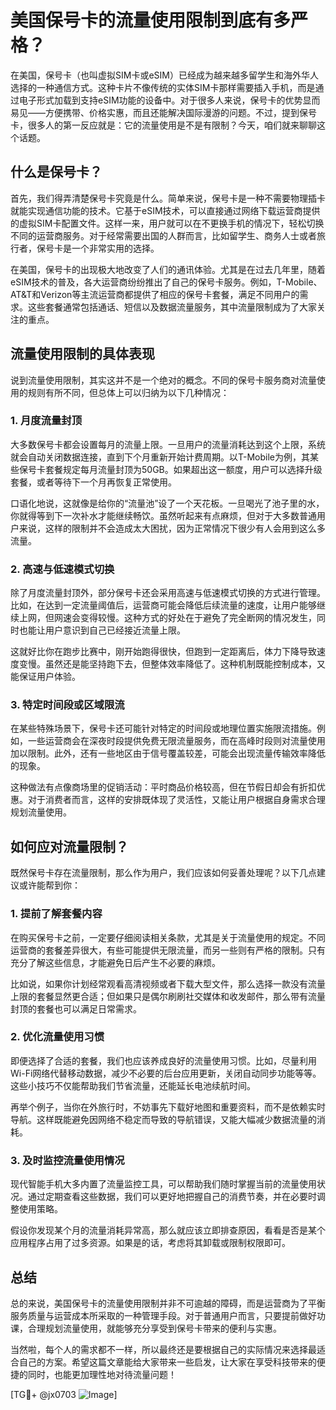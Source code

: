 # 美国保号卡的流量使用限制到底有多严格？

在美国，保号卡（也叫虚拟SIM卡或eSIM）已经成为越来越多留学生和海外华人选择的一种通信方式。这种卡片不像传统的实体SIM卡那样需要插入手机，而是通过电子形式加载到支持eSIM功能的设备中。对于很多人来说，保号卡的优势显而易见——方便携带、价格实惠，而且还能解决国际漫游的问题。不过，提到保号卡，很多人的第一反应就是：它的流量使用是不是有限制？今天，咱们就来聊聊这个话题。

## 什么是保号卡？

首先，我们得弄清楚保号卡究竟是什么。简单来说，保号卡是一种不需要物理插卡就能实现通信功能的技术。它基于eSIM技术，可以直接通过网络下载运营商提供的虚拟SIM卡配置文件。这样一来，用户就可以在不更换手机的情况下，轻松切换不同的运营商服务。对于经常需要出国的人群而言，比如留学生、商务人士或者旅行者，保号卡是一个非常实用的选择。

在美国，保号卡的出现极大地改变了人们的通讯体验。尤其是在过去几年里，随着eSIM技术的普及，各大运营商纷纷推出了自己的保号卡服务。例如，T-Mobile、AT&T和Verizon等主流运营商都提供了相应的保号卡套餐，满足不同用户的需求。这些套餐通常包括通话、短信以及数据流量服务，其中流量限制成为了大家关注的重点。

## 流量使用限制的具体表现

说到流量使用限制，其实这并不是一个绝对的概念。不同的保号卡服务商对流量使用的规则有所不同，但总体上可以归纳为以下几种情况：

### 1. **月度流量封顶**
   大多数保号卡都会设置每月的流量上限。一旦用户的流量消耗达到这个上限，系统就会自动关闭数据连接，直到下个月重新开始计费周期。以T-Mobile为例，其某些保号卡套餐规定每月流量封顶为50GB。如果超出这一额度，用户可以选择升级套餐，或者等待下一个月再恢复正常使用。

   口语化地说，这就像是给你的“流量池”设了一个天花板。一旦喝光了池子里的水，你就得等到下一次补水才能继续畅饮。虽然听起来有点麻烦，但对于大多数普通用户来说，这样的限制并不会造成太大困扰，因为正常情况下很少有人会用到这么多流量。

### 2. **高速与低速模式切换**
   除了月度流量封顶外，部分保号卡还会采用高速与低速模式切换的方式进行管理。比如，在达到一定流量阈值后，运营商可能会降低后续流量的速度，让用户能够继续上网，但网速会变得较慢。这种方式的好处在于避免了完全断网的情况发生，同时也能让用户意识到自己已经接近流量上限。

   这就好比你在跑步比赛中，刚开始跑得很快，但跑到一定距离后，体力下降导致速度变慢。虽然还是能坚持跑下去，但整体效率降低了。这种机制既能控制成本，又能保证用户体验。

### 3. **特定时间段或区域限流**
   在某些特殊场景下，保号卡还可能针对特定的时间段或地理位置实施限流措施。例如，一些运营商会在深夜时段提供免费无限流量服务，而在高峰时段则对流量使用加以限制。此外，还有一些地区由于信号覆盖较差，可能会出现流量传输效率降低的现象。

   这种做法有点像商场里的促销活动：平时商品价格较高，但在节假日却会有折扣优惠。对于消费者而言，这样的安排既体现了灵活性，又能让用户根据自身需求合理规划流量使用。

## 如何应对流量限制？

既然保号卡存在流量限制，那么作为用户，我们应该如何妥善处理呢？以下几点建议或许能帮到你：

### 1. **提前了解套餐内容**
   在购买保号卡之前，一定要仔细阅读相关条款，尤其是关于流量使用的规定。不同运营商的套餐差异很大，有些可能提供无限流量，而另一些则有严格的限制。只有充分了解这些信息，才能避免日后产生不必要的麻烦。

   比如说，如果你计划经常观看高清视频或者下载大型文件，那么选择一款没有流量上限的套餐显然更合适；但如果只是偶尔刷刷社交媒体和收发邮件，那么带有流量封顶的套餐也可以满足日常需求。

### 2. **优化流量使用习惯**
   即便选择了合适的套餐，我们也应该养成良好的流量使用习惯。比如，尽量利用Wi-Fi网络代替移动数据，减少不必要的后台应用更新，关闭自动同步功能等等。这些小技巧不仅能帮助我们节省流量，还能延长电池续航时间。

   再举个例子，当你在外旅行时，不妨事先下载好地图和重要资料，而不是依赖实时导航。这样既能避免因网络不稳定而导致的导航错误，又能大幅减少数据流量的消耗。

### 3. **及时监控流量使用情况**
   现代智能手机大多内置了流量监控工具，可以帮助我们随时掌握当前的流量使用状况。通过定期查看这些数据，我们可以更好地把握自己的消费节奏，并在必要时调整使用策略。

   假设你发现某个月的流量消耗异常高，那么就应该立即排查原因，看看是否是某个应用程序占用了过多资源。如果是的话，考虑将其卸载或限制权限即可。

## 总结

总的来说，美国保号卡的流量使用限制并非不可逾越的障碍，而是运营商为了平衡服务质量与运营成本所采取的一种管理手段。对于普通用户而言，只要提前做好功课，合理规划流量使用，就能够充分享受到保号卡带来的便利与实惠。

当然啦，每个人的需求都不一样，所以最终还是要根据自己的实际情况来选择最适合自己的方案。希望这篇文章能给大家带来一些启发，让大家在享受科技带来的便捷的同时，也能更加理性地对待流量问题！

[TG💪+ @jx0703 ![Image](https://github.com/user-attachments/assets/dbca1d08-cadb-493c-b0ec-ad6f7a83f270)]